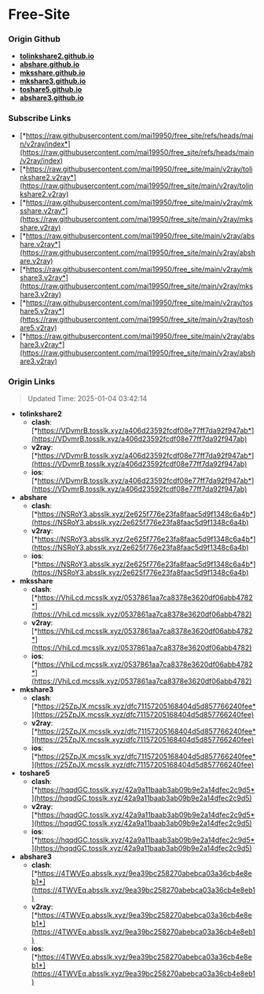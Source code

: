 # Free-Site

### Origin Github

- [**tolinkshare2.github.io**](https://github.com/tolinkshare2/tolinkshare2.github.io)
- [**abshare.github.io**](https://github.com/abshare/abshare.github.io)
- [**mksshare.github.io**](https://github.com/mksshare/mksshare.github.io)
- [**mkshare3.github.io**](https://github.com/mkshare3/mkshare3.github.io)
- [**toshare5.github.io**](https://github.com/toshare5/toshare5.github.io)
- [**abshare3.github.io**](https://github.com/abshare3/abshare3.github.io)

### Subscribe Links

- [*https://raw.githubusercontent.com/mai19950/free_site/refs/heads/main/v2ray/index*](https://raw.githubusercontent.com/mai19950/free_site/refs/heads/main/v2ray/index)
- [*https://raw.githubusercontent.com/mai19950/free_site/main/v2ray/tolinkshare2.v2ray*](https://raw.githubusercontent.com/mai19950/free_site/main/v2ray/tolinkshare2.v2ray)
- [*https://raw.githubusercontent.com/mai19950/free_site/main/v2ray/mksshare.v2ray*](https://raw.githubusercontent.com/mai19950/free_site/main/v2ray/mksshare.v2ray)
- [*https://raw.githubusercontent.com/mai19950/free_site/main/v2ray/abshare.v2ray*](https://raw.githubusercontent.com/mai19950/free_site/main/v2ray/abshare.v2ray)
- [*https://raw.githubusercontent.com/mai19950/free_site/main/v2ray/mkshare3.v2ray*](https://raw.githubusercontent.com/mai19950/free_site/main/v2ray/mkshare3.v2ray)
- [*https://raw.githubusercontent.com/mai19950/free_site/main/v2ray/toshare5.v2ray*](https://raw.githubusercontent.com/mai19950/free_site/main/v2ray/toshare5.v2ray)
- [*https://raw.githubusercontent.com/mai19950/free_site/main/v2ray/abshare3.v2ray*](https://raw.githubusercontent.com/mai19950/free_site/main/v2ray/abshare3.v2ray)

### Origin Links

> Updated Time: 2025-01-04 03:42:14

- **tolinkshare2**
  - **clash**: [*https://VDvmrB.tosslk.xyz/a406d23592fcdf08e77ff7da92f947ab*](https://VDvmrB.tosslk.xyz/a406d23592fcdf08e77ff7da92f947ab)
  - **v2ray**: [*https://VDvmrB.tosslk.xyz/a406d23592fcdf08e77ff7da92f947ab*](https://VDvmrB.tosslk.xyz/a406d23592fcdf08e77ff7da92f947ab)
  - **ios**: [*https://VDvmrB.tosslk.xyz/a406d23592fcdf08e77ff7da92f947ab*](https://VDvmrB.tosslk.xyz/a406d23592fcdf08e77ff7da92f947ab)
- **abshare**
  - **clash**: [*https://NSRoY3.absslk.xyz/2e625f776e23fa8faac5d9f1348c6a4b*](https://NSRoY3.absslk.xyz/2e625f776e23fa8faac5d9f1348c6a4b)
  - **v2ray**: [*https://NSRoY3.absslk.xyz/2e625f776e23fa8faac5d9f1348c6a4b*](https://NSRoY3.absslk.xyz/2e625f776e23fa8faac5d9f1348c6a4b)
  - **ios**: [*https://NSRoY3.absslk.xyz/2e625f776e23fa8faac5d9f1348c6a4b*](https://NSRoY3.absslk.xyz/2e625f776e23fa8faac5d9f1348c6a4b)
- **mksshare**
  - **clash**: [*https://VhiLcd.mcsslk.xyz/0537861aa7ca8378e3620df06abb4782*](https://VhiLcd.mcsslk.xyz/0537861aa7ca8378e3620df06abb4782)
  - **v2ray**: [*https://VhiLcd.mcsslk.xyz/0537861aa7ca8378e3620df06abb4782*](https://VhiLcd.mcsslk.xyz/0537861aa7ca8378e3620df06abb4782)
  - **ios**: [*https://VhiLcd.mcsslk.xyz/0537861aa7ca8378e3620df06abb4782*](https://VhiLcd.mcsslk.xyz/0537861aa7ca8378e3620df06abb4782)
- **mkshare3**
  - **clash**: [*https://25ZpJX.mcsslk.xyz/dfc71157205168404d5d857766240fee*](https://25ZpJX.mcsslk.xyz/dfc71157205168404d5d857766240fee)
  - **v2ray**: [*https://25ZpJX.mcsslk.xyz/dfc71157205168404d5d857766240fee*](https://25ZpJX.mcsslk.xyz/dfc71157205168404d5d857766240fee)
  - **ios**: [*https://25ZpJX.mcsslk.xyz/dfc71157205168404d5d857766240fee*](https://25ZpJX.mcsslk.xyz/dfc71157205168404d5d857766240fee)
- **toshare5**
  - **clash**: [*https://hqqdGC.tosslk.xyz/42a9a11baab3ab09b9e2a14dfec2c9d5*](https://hqqdGC.tosslk.xyz/42a9a11baab3ab09b9e2a14dfec2c9d5)
  - **v2ray**: [*https://hqqdGC.tosslk.xyz/42a9a11baab3ab09b9e2a14dfec2c9d5*](https://hqqdGC.tosslk.xyz/42a9a11baab3ab09b9e2a14dfec2c9d5)
  - **ios**: [*https://hqqdGC.tosslk.xyz/42a9a11baab3ab09b9e2a14dfec2c9d5*](https://hqqdGC.tosslk.xyz/42a9a11baab3ab09b9e2a14dfec2c9d5)
- **abshare3**
  - **clash**: [*https://4TWVEq.absslk.xyz/9ea39bc258270abebca03a36cb4e8eb1*](https://4TWVEq.absslk.xyz/9ea39bc258270abebca03a36cb4e8eb1)
  - **v2ray**: [*https://4TWVEq.absslk.xyz/9ea39bc258270abebca03a36cb4e8eb1*](https://4TWVEq.absslk.xyz/9ea39bc258270abebca03a36cb4e8eb1)
  - **ios**: [*https://4TWVEq.absslk.xyz/9ea39bc258270abebca03a36cb4e8eb1*](https://4TWVEq.absslk.xyz/9ea39bc258270abebca03a36cb4e8eb1)
